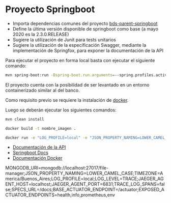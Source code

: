 # Proyecto Springboot

* Importa dependencias comunes del proyecto [bds-parent-springboot]
* Define la última versión disponible de springboot como base (a mayo 2020 es la 2.3.0.RELEASE)
* Sugiere la utilización de Junit para tests unitarios
* Sugiere la utilización de la especificación Swagger, mediante la implementación de Springfox, para exponer la documentación de la API


Para ejecutar el proyecto en forma local basta con ejecutar el siguiente comando:

```bash
mvn spring-boot:run -Dspring-boot.run.arguments=--spring.profiles.active=local,--spring.jackson.property-naming-strategy=LOWER_CAMEL_CASE,--clients.size=50
```


El proyecto cuenta con la posibilidad de ser levantado en un entorno containerizado similar al del banco.

Como requisito previo se requiere la instalación de [docker](https://docs.docker.com/install/).

Luego se deberán ejecutar los siguientes comandos:

```bash
mvn clean install

docker build -t nombre_imagen .

docker run -e "LOG_PROFILE=local" -e "JSON_PROPERTY_NAMING=LOWER_CAMEL_CASE" -e "CLIENTS_SIZE=50" nombre_imagen
```


* [Documentación de la API](http://localhost:8080/swagger-ui.html)
* [Springboot Docs](https://spring.io/projects/spring-boot)
* [Documentación Docker](https://docs.docker.com/)

[bds-parent-springboot]: https://github.com/gss-bds/bds-parent-springboot



MONGODB_URI=mongodb://localhost:27017/file-manager;JSON_PROPERTY_NAMING=LOWER_CAMEL_CASE;TIMEZONE=America/Buenos_Aires;LOG_PROFILE=local;LOG_LEVEL=TRACE;JAEGER_AGENT_HOST=localhost;JAEGER_AGENT_PORT=6831;TRACE_LOG_SPANS=false;SPECS_URL=/docs;BASE_ACTUATOR_ENDPOINT=/actuator;EXPOSED_ACTUATOR_ENDPOINTS=health,info,prometheus,env
